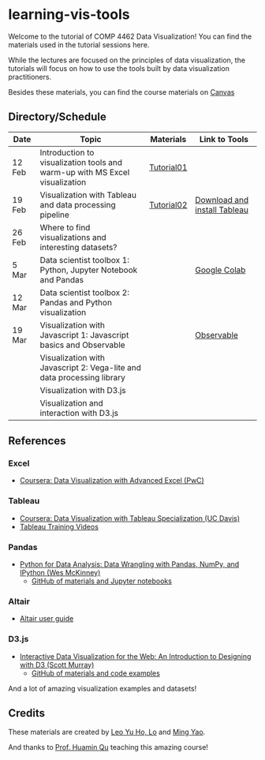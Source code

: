 # learning-vis-tools
Welcome to the tutorial of COMP 4462 Data Visualization! You can find the materials used in the tutorial sessions here.

While the lectures are focused on the principles of data visualization, the tutorials will focus on how to use the tools built by data visualization practitioners.

Besides these materials, you can find the course materials on [Canvas](https://canvas.ust.hk/courses/23932)

## Directory/Schedule

| Date | Topic | Materials | Link to Tools |
| - | - | - | - |
| 12 Feb | Introduction to visualization tools and warm-up with MS Excel visualization | [Tutorial01](./tutorial01) ||
| 19 Feb | Visualization with Tableau and data processing pipeline | [Tutorial02](./tutorial02) | [Download and install Tableau](https://public.tableau.com/en-us/s/) |
| 26 Feb | Where to find visualizations and interesting datasets? |||
| 5 Mar | Data scientist toolbox 1: Python, Jupyter Notebook and Pandas || [Google Colab](https://colab.research.google.com/) |
| 12 Mar | Data scientist toolbox 2: Pandas and Python visualization |||
| 19 Mar | Visualization with Javascript 1: Javascript basics and Observable || [Observable](https://beta.observablehq.com/) |
|        | Visualization with Javascript 2: Vega-lite and data processing library |||
|        | Visualization with D3.js |||
|        | Visualization and interaction with D3.js |||

## References

### Excel
- [Coursera: Data Visualization with Advanced Excel (PwC)](https://www.coursera.org/learn/advanced-excel)

### Tableau
- [Coursera: Data Visualization with Tableau Specialization (UC Davis)](https://www.coursera.org/specializations/data-visualization)
- [Tableau Training Videos](https://www.tableau.com/learn/training)

### Pandas
- [Python for Data Analysis: Data Wrangling with Pandas, NumPy, and IPython (Wes McKinney)](https://www.amazon.com/dp/1449319793)
  - [GitHub of materials and Jupyter notebooks](https://github.com/wesm/pydata-book)

### Altair
- [Altair user guide](https://altair-viz.github.io/user_guide/data.html)

### D3.js
- [Interactive Data Visualization for the Web: An Introduction to Designing with D3 (Scott Murray)](https://alignedleft.com/work/d3-book-2e)
  - [GitHub of materials and code examples](https://github.com/alignedleft/d3-book)

And a lot of amazing visualization examples and datasets!

## Credits
These materials are created by [Leo Yu Ho, Lo](https://leoyuholo.com) and [Ming Yao](http://www.myaooo.com).

And thanks to [Prof. Huamin Qu](http://huamin.org) teaching this amazing course!

